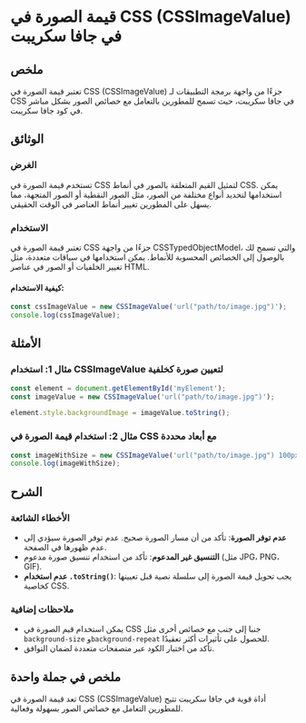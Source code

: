 <!--
Meta Description: # قيمة الصورة في CSS (CSSImageValue) في جافا سكريبت ## ملخص تعتبر قيمة الصورة في CSS (CSSImageValue) جزءًا من واجهة برمجة التطبيقات لـ CSS في جافا سكر...
Meta Keywords: الصورة, css, cssimagevalue, قيمة, الصور
-->

# قيمة الصورة في CSS (CSSImageValue) في جافا سكريبت

## ملخص
تعتبر قيمة الصورة في CSS (CSSImageValue) جزءًا من واجهة برمجة التطبيقات لـ CSS في جافا سكريبت، حيث تسمح للمطورين بالتعامل مع خصائص الصور بشكل مباشر في كود جافا سكريبت.

## الوثائق
### الغرض
تستخدم قيمة الصورة في CSS لتمثيل القيم المتعلقة بالصور في أنماط CSS. يمكن استخدامها لتحديد أنواع مختلفة من الصور، مثل الصور النقطية أو الصور المتجهة، مما يسهل على المطورين تغيير أنماط العناصر في الوقت الحقيقي.

### الاستخدام
تعتبر قيمة الصورة في CSS جزءًا من واجهة CSSTypedObjectModel، والتي تسمح لك بالوصول إلى الخصائص المحسوبة للأنماط. يمكن استخدامها في سياقات متعددة، مثل تغيير الخلفيات أو الصور في عناصر HTML.

#### كيفية الاستخدام:
```javascript
const cssImageValue = new CSSImageValue('url("path/to/image.jpg")');
console.log(cssImageValue);
```

## الأمثلة
### مثال 1: استخدام CSSImageValue لتعيين صورة كخلفية
```javascript
const element = document.getElementById('myElement');
const imageValue = new CSSImageValue('url("path/to/image.jpg")');

element.style.backgroundImage = imageValue.toString();
```

### مثال 2: استخدام قيمة الصورة في CSS مع أبعاد محددة
```javascript
const imageWithSize = new CSSImageValue('url("path/to/image.jpg") 100px 200px');
console.log(imageWithSize);
```

## الشرح
### الأخطاء الشائعة
- **عدم توفر الصورة**: تأكد من أن مسار الصورة صحيح. عدم توفر الصورة سيؤدي إلى عدم ظهورها في الصفحة.
- **التنسيق غير المدعوم**: تأكد من استخدام تنسيق صورة مدعوم (مثل JPG، PNG، GIF).
- **عدم استخدام `.toString()`**: يجب تحويل قيمة الصورة إلى سلسلة نصية قبل تعيينها كخاصية CSS.

### ملاحظات إضافية
- يمكن استخدام قيم الصورة في CSS جنبا إلى جنب مع خصائص أخرى مثل `background-size` و`background-repeat` للحصول على تأثيرات أكثر تعقيدًا.
- تأكد من اختبار الكود عبر متصفحات متعددة لضمان التوافق.

## ملخص في جملة واحدة
تعد قيمة الصورة في CSS (CSSImageValue) أداة قوية في جافا سكريبت تتيح للمطورين التعامل مع خصائص الصور بسهولة وفعالية.